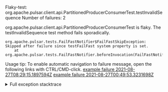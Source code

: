         
Flaky-test: org.apache.pulsar.client.api.PartitionedProducerConsumerTest.testInvalidSequence
Number of failures: 2

org.apache.pulsar.client.api.PartitionedProducerConsumerTest is flaky. The testInvalidSequence test method fails sporadically.

```
org.apache.pulsar.tests.FailFastNotifier$FailFastSkipException: Skipped after failure since testFailFast system property is set.
	at org.apache.pulsar.tests.FailFastNotifier.beforeInvocation(FailFastNotifier.java:88)

```

Usage tip: To enable automatic navigation to failure message, open the following links with CTRL/CMD-click.
[example failure 2021-08-27T08:29:15.1897594Z](https://github.com/apache/pulsar/runs/3441181143?check_suite_focus=true#step:9:906)
[example failure 2021-08-27T00:49:53.3231698Z](https://github.com/apache/pulsar/runs/3438608157?check_suite_focus=true#step:9:902)


<details>
<summary>Full exception stacktrace</summary>
<code><pre>
org.apache.pulsar.tests.FailFastNotifier$FailFastSkipException: Skipped after failure since testFailFast system property is set.
	at org.apache.pulsar.tests.FailFastNotifier.beforeInvocation(FailFastNotifier.java:88)

</pre></code>
</details>

